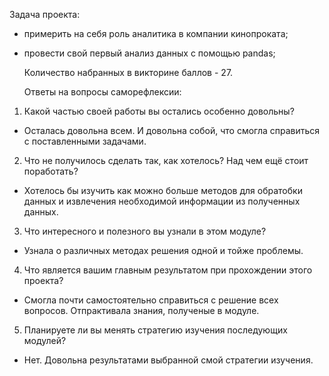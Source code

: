   Задача проекта:
- примерить на себя роль аналитика в компании кинопроката;
- провести свой первый анализ данных с помощью pandas;

  Количество набранных в викторине баллов - 27.

  Ответы на вопросы саморефлексии:

1. Какой частью своей работы вы остались особенно довольны?
  - Осталась довольна всем. И довольна собой, что смогла справиться с поставленными задачами.

2. Что не получилось сделать так, как хотелось? Над чем ещё стоит поработать?
  - Хотелось бы изучить как можно больше методов для обратобки данных и извлечения необходимой информации из полученных данных.

3. Что интересного и полезного вы узнали в этом модуле?
  - Узнала о различных методах решения одной и тойже проблемы. 
 
4. Что является вашим главным результатом при прохождении этого проекта?
  - Смогла почти самостоятельно справиться с решение всех вопросов. Отпрактивала знания, полученые в модуле.

5. Планируете ли вы менять стратегию изучения последующих модулей?
  - Нет. Довольна результатами выбранной смой стратегии изучения.
